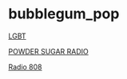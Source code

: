 # bubblegum_pop

[LGBT](https://streamingv2.shoutcast.com/lgbt)

[POWDER SUGAR RADIO](https://streamingv2.shoutcast.com/powder-sugar-radio)

[Radio 808](http://178.218.161.14:8003)

